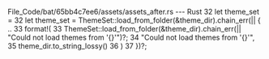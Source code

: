 File_Code/bat/65bb4c7ee6/assets/assets_after.rs --- Rust
32         let theme_set =                                                                                                                                   32         let theme_set = ThemeSet::load_from_folder(&theme_dir).chain_err(|| {
..                                                                                                                                                           33             format!(
33             ThemeSet::load_from_folder(&theme_dir).chain_err(|| "Could not load themes from '{}'")?;                                                      34                 "Could not load themes from '{}'",
                                                                                                                                                             35                 theme_dir.to_string_lossy()
                                                                                                                                                             36             )
                                                                                                                                                             37         })?;

